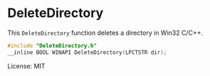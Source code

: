 # DeleteDirectory

This `DeleteDirectory` function deletes a directory in Win32 C/C++.

```c
#include "DeleteDirectory.h"
__inline BOOL WINAPI DeleteDirectory(LPCTSTR dir);
```

License: MIT

